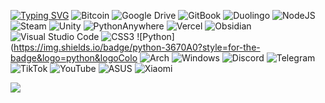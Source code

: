 [![Typing SVG](https://readme-typing-svg.herokuapp.com?font=Fira+Code&pause=1000&color=402A8D&width=435&lines=Hi+;I+am+Ivan;I+am+study+python+;I+used+Arch+Linux+;I+like+linux;Create+bot+in+telegram+is+easy;%E2%A0%80%E2%A0%80%E2%A0%80%E2%A0%80%E2%A0%80%E2%A0%80%E2%A0%80%E2%A0%80%E2%A0%80%E2%A0%80%E2%A0%80%E2%A0%80)](https://git.io/typing-svg)
![Bitcoin](https://img.shields.io/badge/bitcoin-2F3134?style=for-the-badge&logo=bitcoin&logoColor=dark)
![Google Drive](https://img.shields.io/badge/Google%20Drive-4285F4?style=for-the-badge&logo=googledrive&logoColor=dark)
![GitBook](https://img.shields.io/badge/GitBook-%23000000.svg?style=for-the-badge&logo=gitbook&logoColor=dark)
![Duolingo](https://img.shields.io/badge/Duolingo-%234DC730.svg?style=for-the-badge&logo=Duolingo&logoColor=white)
![NodeJS](https://img.shields.io/badge/node.js-6DA55F?style=for-the-badge&logo=node.js&logoColor=dark)
![Steam](https://img.shields.io/badge/steam-%23000000.svg?style=for-the-badge&logo=steam&logoColor=dark)
![Unity](https://img.shields.io/badge/unity-%23000000.svg?style=for-the-badge&logo=unity&logoColor=dark)
![PythonAnywhere](https://img.shields.io/badge/pythonanywhere-%232F9FD7.svg?style=for-the-badge&logo=pythonanywhere&logoColor=151515)
![Vercel](https://img.shields.io/badge/vercel-%23000000.svg?style=for-the-badge&logo=vercel&logoColor=white)
![Obsidian](https://img.shields.io/badge/Obsidian-%23483699.svg?style=for-the-badge&logo=obsidian&logoColor=white)
![Visual Studio Code](https://img.shields.io/badge/Visual%20Studio%20Code-0078d7.svg?style=for-the-badge&logo=visual-studio-code&logoColor=white)
![CSS3](https://img.shields.io/badge/css3-%231572B6.svg?style=for-the-badge&logo=css3&logoColor=white)
![Python](https://img.shields.io/badge/python-3670A0?style=for-the-badge&logo=python&logoColo
![Arch](https://img.shields.io/badge/Arch%20Linux-1793D1?logo=arch-linux&logoColor=fff&style=for-the-badge)
![Windows](https://img.shields.io/badge/Windows-0078D6?style=for-the-badge&logo=windows&logoColor=white)
![Discord](https://img.shields.io/badge/Discord-%235865F2.svg?style=for-the-badge&logo=discord&logoColor=white)
![Telegram](https://img.shields.io/badge/Telegram-2CA5E0?style=for-the-badge&logo=telegram&logoColor=white)
![TikTok](https://img.shields.io/badge/TikTok-%23000000.svg?style=for-the-badge&logo=TikTok&logoColor=white)
![YouTube](https://img.shields.io/badge/YouTube-%23FF0000.svg?style=for-the-badge&logo=YouTube&logoColor=white)
![ASUS](https://img.shields.io/badge/asus-000080.svg?style=for-the-badge&logo=asus&logoColor=white)
![Xiaomi](https://img.shields.io/badge/Xiaomi-%23FF6900.svg?style=for-the-badge&logo=xiaomi&logoColor=white)


![](https://github-profile-summary-cards.vercel.app/api/cards/profile-details?username=Vanea678&theme=solarized_dark)
